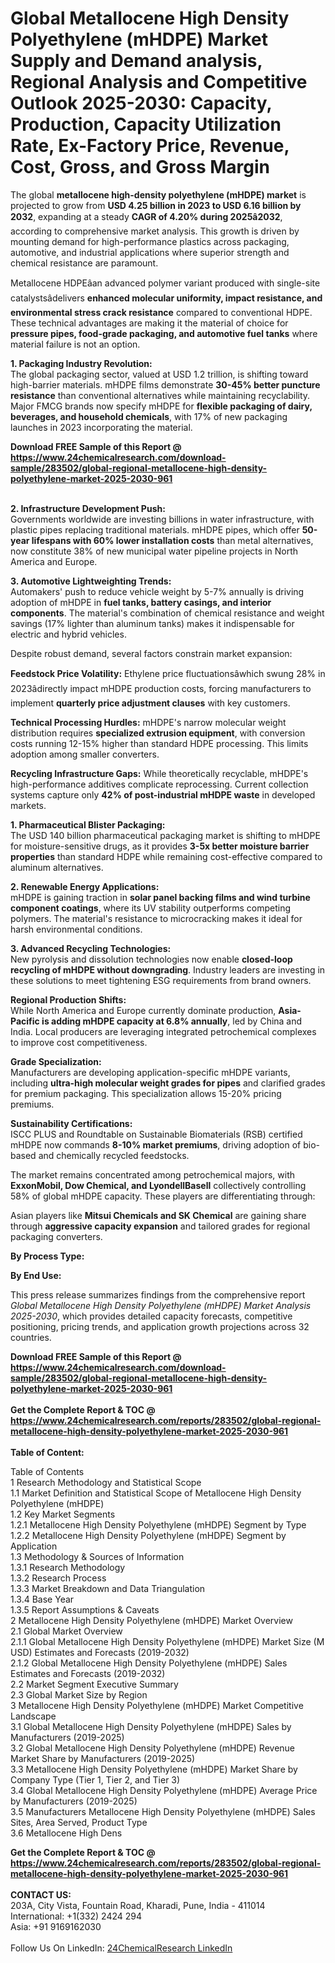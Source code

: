<h1>Global Metallocene High Density Polyethylene (mHDPE) Market Supply and Demand analysis, Regional Analysis  and Competitive Outlook 2025-2030: Capacity, Production, Capacity Utilization Rate, Ex-Factory Price, Revenue, Cost, Gross, and Gross Margin</h1><p>The global <strong>metallocene high-density polyethylene (mHDPE) market</strong> is projected to grow from <strong>USD 4.25 billion in 2023 to USD 6.16 billion by 2032</strong>, expanding at a steady <strong>CAGR of 4.20% during 2025â2032</strong>, according to comprehensive market analysis. This growth is driven by mounting demand for high-performance plastics across packaging, automotive, and industrial applications where superior strength and chemical resistance are paramount.</p><p>Metallocene HDPEâan advanced polymer variant produced with single-site catalystsâdelivers <strong>enhanced molecular uniformity, impact resistance, and environmental stress crack resistance</strong> compared to conventional HDPE. These technical advantages are making it the material of choice for <strong>pressure pipes, food-grade packaging, and automotive fuel tanks</strong> where material failure is not an option.</p><p><strong>1. Packaging Industry Revolution:</strong><br>
The global packaging sector, valued at USD 1.2 trillion, is shifting toward high-barrier materials. mHDPE films demonstrate <strong>30-45% better puncture resistance</strong> than conventional alternatives while maintaining recyclability. Major FMCG brands now specify mHDPE for <strong>flexible packaging of dairy, beverages, and household chemicals</strong>, with 17% of new packaging launches in 2023 incorporating the material.</p><div><b>Download FREE Sample of this Report @ 
            <a href="https://www.24chemicalresearch.com/download-sample/283502/global-regional-metallocene-high-density-polyethylene-market-2025-2030-961">
            https://www.24chemicalresearch.com/download-sample/283502/global-regional-metallocene-high-density-polyethylene-market-2025-2030-961</a></b></div><br><p><strong>2. Infrastructure Development Push:</strong><br>
Governments worldwide are investing billions in water infrastructure, with plastic pipes replacing traditional materials. mHDPE pipes, which offer <strong>50-year lifespans with 60% lower installation costs</strong> than metal alternatives, now constitute 38% of new municipal water pipeline projects in North America and Europe.</p><p><strong>3. Automotive Lightweighting Trends:</strong><br>
Automakers' push to reduce vehicle weight by 5-7% annually is driving adoption of mHDPE in <strong>fuel tanks, battery casings, and interior components</strong>. The material's combination of chemical resistance and weight savings (17% lighter than aluminum tanks) makes it indispensable for electric and hybrid vehicles.</p><p>Despite robust demand, several factors constrain market expansion:</p><p><strong>Feedstock Price Volatility:</strong> Ethylene price fluctuationsâwhich swung 28% in 2023âdirectly impact mHDPE production costs, forcing manufacturers to implement <strong>quarterly price adjustment clauses</strong> with key customers.</p><p><strong>Technical Processing Hurdles:</strong> mHDPE's narrow molecular weight distribution requires <strong>specialized extrusion equipment</strong>, with conversion costs running 12-15% higher than standard HDPE processing. This limits adoption among smaller converters.</p><p><strong>Recycling Infrastructure Gaps:</strong> While theoretically recyclable, mHDPE's high-performance additives complicate reprocessing. Current collection systems capture only <strong>42% of post-industrial mHDPE waste</strong> in developed markets.</p><p><strong>1. Pharmaceutical Blister Packaging:</strong><br>
The USD 140 billion pharmaceutical packaging market is shifting to mHDPE for moisture-sensitive drugs, as it provides <strong>3-5x better moisture barrier properties</strong> than standard HDPE while remaining cost-effective compared to aluminum alternatives.</p><p><strong>2. Renewable Energy Applications:</strong><br>
mHDPE is gaining traction in <strong>solar panel backing films and wind turbine component coatings</strong>, where its UV stability outperforms competing polymers. The material's resistance to microcracking makes it ideal for harsh environmental conditions.</p><p><strong>3. Advanced Recycling Technologies:</strong><br>
New pyrolysis and dissolution technologies now enable <strong>closed-loop recycling of mHDPE without downgrading</strong>. Industry leaders are investing in these solutions to meet tightening ESG requirements from brand owners.</p><p><strong>Regional Production Shifts:</strong><br>
    While North America and Europe currently dominate production, <strong>Asia-Pacific is adding mHDPE capacity at 6.8% annually</strong>, led by China and India. Local producers are leveraging integrated petrochemical complexes to improve cost competitiveness.</p><p><strong>Grade Specialization:</strong><br>
    Manufacturers are developing application-specific mHDPE variants, including <strong>ultra-high molecular weight grades for pipes</strong> and clarified grades for premium packaging. This specialization allows 15-20% pricing premiums.</p><p><strong>Sustainability Certifications:</strong><br>
    ISCC PLUS and Roundtable on Sustainable Biomaterials (RSB) certified mHDPE now commands <strong>8-10% market premiums</strong>, driving adoption of bio-based and chemically recycled feedstocks.</p><p>The market remains concentrated among petrochemical majors, with <strong>ExxonMobil, Dow Chemical, and LyondellBasell</strong> collectively controlling 58% of global mHDPE capacity. These players are differentiating through:</p><p>Asian players like <strong>Mitsui Chemicals and SK Chemical</strong> are gaining share through <strong>aggressive capacity expansion</strong> and tailored grades for regional packaging converters.</p><p><strong>By Process Type:</strong></p><p><strong>By End Use:</strong></p><p>This press release summarizes findings from the comprehensive report <em>Global Metallocene High Density Polyethylene (mHDPE) Market Analysis 2025-2030</em>, which provides detailed capacity forecasts, competitive positioning, pricing trends, and application growth projections across 32 countries.</p><div><b>Download FREE Sample of this Report @ 
            <a href="https://www.24chemicalresearch.com/download-sample/283502/global-regional-metallocene-high-density-polyethylene-market-2025-2030-961">
            https://www.24chemicalresearch.com/download-sample/283502/global-regional-metallocene-high-density-polyethylene-market-2025-2030-961</a></b></div><br><div><b>Get the Complete Report & TOC @ 
            <a href="https://www.24chemicalresearch.com/reports/283502/global-regional-metallocene-high-density-polyethylene-market-2025-2030-961">
            https://www.24chemicalresearch.com/reports/283502/global-regional-metallocene-high-density-polyethylene-market-2025-2030-961</a></b></div><br>
            <b>Table of Content:</b><p>Table of Contents<br />
1 Research Methodology and Statistical Scope<br />
1.1 Market Definition and Statistical Scope of Metallocene High Density Polyethylene (mHDPE)<br />
1.2 Key Market Segments<br />
1.2.1 Metallocene High Density Polyethylene (mHDPE) Segment by Type<br />
1.2.2 Metallocene High Density Polyethylene (mHDPE) Segment by Application<br />
1.3 Methodology & Sources of Information<br />
1.3.1 Research Methodology<br />
1.3.2 Research Process<br />
1.3.3 Market Breakdown and Data Triangulation<br />
1.3.4 Base Year<br />
1.3.5 Report Assumptions & Caveats<br />
2 Metallocene High Density Polyethylene (mHDPE) Market Overview<br />
2.1 Global Market Overview<br />
2.1.1 Global Metallocene High Density Polyethylene (mHDPE) Market Size (M USD) Estimates and Forecasts (2019-2032)<br />
2.1.2 Global Metallocene High Density Polyethylene (mHDPE) Sales Estimates and Forecasts (2019-2032)<br />
2.2 Market Segment Executive Summary<br />
2.3 Global Market Size by Region<br />
3 Metallocene High Density Polyethylene (mHDPE) Market Competitive Landscape<br />
3.1 Global Metallocene High Density Polyethylene (mHDPE) Sales by Manufacturers (2019-2025)<br />
3.2 Global Metallocene High Density Polyethylene (mHDPE) Revenue Market Share by Manufacturers (2019-2025)<br />
3.3 Metallocene High Density Polyethylene (mHDPE) Market Share by Company Type (Tier 1, Tier 2, and Tier 3)<br />
3.4 Global Metallocene High Density Polyethylene (mHDPE) Average Price by Manufacturers (2019-2025)<br />
3.5 Manufacturers Metallocene High Density Polyethylene (mHDPE) Sales Sites, Area Served, Product Type<br />
3.6 Metallocene High Dens</p><div><b>Get the Complete Report & TOC @ 
            <a href="https://www.24chemicalresearch.com/reports/283502/global-regional-metallocene-high-density-polyethylene-market-2025-2030-961">
            https://www.24chemicalresearch.com/reports/283502/global-regional-metallocene-high-density-polyethylene-market-2025-2030-961</a></b></div><br><b>CONTACT US:</b><br>
            203A, City Vista, Fountain Road, Kharadi, Pune, India - 411014<br>
            International: +1(332) 2424 294<br>
            Asia: +91 9169162030 <br><br>
            Follow Us On LinkedIn: <a href="https://www.linkedin.com/company/24chemicalresearch/">24ChemicalResearch LinkedIn</a>